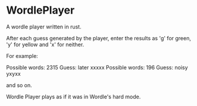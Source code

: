 # WordlePlayer
A wordle player written in rust.

After each guess generated by the player, enter the results as 'g' for green, 'y' for yellow and 'x' for neither.

For example:

Possible words: 2315
Guess: later
xxxxx
Possible words: 196
Guess: noisy
yxyxx

and so on.

Wordle Player plays as if it was in Wordle's hard mode.
